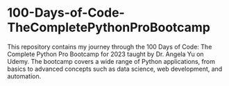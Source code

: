 # 100-Days-of-Code-TheCompletePythonProBootcamp
This repository contains my journey through the 100 Days of Code: The Complete Python Pro Bootcamp for 2023 taught by Dr. Angela Yu on Udemy.  The bootcamp covers a wide range of Python applications, from basics to advanced concepts such as data science, web development, and automation.  
